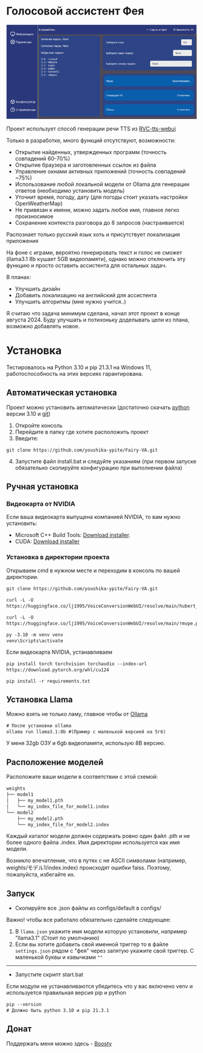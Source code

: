 # Голосовой ассистент Фея

![Screenshot](assets/1screenshot.jpg)

Проект использует способ генерации речи TTS из [RVC-tts-webui](https://github.com/litagin02/rvc-tts-webui)

Только в разработке, много функций отсутствуют, возможности:
* Открытие найденных, утвержденных программ (точность совпадений 60-70%)
* Открытие браузера и заготовленных ссылок из файла
* Управление окнами активных приложений (точность совпадений ~75%)
* Использование любой локальной модели от Ollama для генерации ответов (необходимо установить модель)
* Уточнит время, погоду, дату (для погоды стоит указать настройки OpenWeatherMap)
* Не привязан к имени, можно задать любое имя, главное легко произносимое
* Сохранение контекста разговора до 8 запросов (настраивается)

Распознает только русский язык хоть и присутствует локализация приложения

На фоне с играми, вероятно генерировать текст и голос не сможет (llama3.1 8b кушает 5GB видеопамяти), однако можно отключить эту функцию и просто оставить ассистента для остальных задач.

В планах:
* Улучшить дизайн
* Добавить локализацию на английский для ассистента
* Улучшить алгоритмы (мне нужно учится..)

Я считаю что задача минимум сделана, начал этот проект в конце августа 2024. Буду улучшать и потихоньку доделывать цели из плана, возможно добавлять новое.

# Установка

Тестировалось на Python 3.10 и pip 21.3.1 на Windows 11, работоспособность на этих версиях гарантирована.

## Автоматическая установка

Проект можно установить автоматически (достаточно скачать [python](https://www.python.org/ftp/python/3.10.0/python-3.10.0-amd64.exe) версии 3.10 и [git](https://git-scm.com/downloads))

1. Откройте консоль
2. Перейдите в папку где хотите расположить проект
3. Введите:
```shell
git clone https://github.com/youshika-ypite/Fairy-VA.git
```
4. Запустите файл install.bat и следуйте указаниям (при первом запуске обязательно скопируйте конфигурацию при выполнении файла)

## Ручная установка

### Видеокарта от NVIDIA 

Если ваша видеокарта выпущена компанией NVIDIA, то вам нужно установить:
* Microsoft C++ Build Tools: [Download installer](https://visualstudio.microsoft.com/ru/thank-you-downloading-visual-studio/?sku=BuildTools&rel=16).
* CUDA: [Download installer](https://developer.nvidia.com/cuda-12-4-0-download-archive?target_os=Windows&target_arch=x86_64)

### Установка в директории проекта

Открываем cmd в нужном месте и переходим в консоль по вашей директории.
```shell
git clone https://github.com/youshika-ypite/Fairy-VA.git
```
```shell
curl -L -O https://huggingface.co/lj1995/VoiceConversionWebUI/resolve/main/hubert_base.pt
```
```shell
curl -L -O https://huggingface.co/lj1995/VoiceConversionWebUI/resolve/main/rmvpe.pt
```
```shell
py -3.10 -m venv venv
venv\Scripts\activate
```
Если видеокарта NVIDIA, устанавливаем
```shell
pip install torch torchvision torchaudio --index-url https://download.pytorch.org/whl/cu124
```
```shell
pip install -r requirements.txt
```
## Установка Llama

Можно взять не только ламу, главное чтобы от [Ollama](https://ollama.com/)
```shell
# После установки ollama
ollama run llama3.1:8b #(Пример с маленькой версией на 5гб)
```
У меня 32gb ОЗУ и 6gb видеопамяти, использую 8B версию.

## Расположение моделей

Расположите ваши модели в соответствии с этой схемой:
```
weights
├── model1
│   ├── my_model1.pth
│   └── my_index_file_for_model1.index
└── model2
    ├── my_model2.pth
    └── my_index_file_for_model2.index
```
Каждый каталог модели должен содержать ровно один файл .pth и не более одного файла .index. Имя директории
используется как имя модели.

Возникло впечатление, что в путях с не ASCII символами (например, weights/モデル1/index.index) происходят
ошибки faiss. Поэтому, пожалуйста, избегайте их.

## Запуск 

* Скопируйте все .json файлы из configs/default в configs/

Важно! чтобы все работало обязательно сделайте следующее:
1. В `llama.json` укажите имя модели которую установили, например "llama3.1" (Стоит по умолчанию)
2. Если вы хотите добавить свой именной триггер то в файле `settings.json` рядом с "фея" через запятую укажите свой триггер. С маленькой буквы и кавычками `""`
---
* Запустите скрипт start.bat

Если модули не устанавливаются убедитесь что у вас включено venv и используется правильная версия pip и python
```shell
pip --version
# Должно быть python 3.10 и pip 21.3.1
```

## Донат

Поддержать меня можно здесь - [Boosty](https://boosty.to/ypite/donate)
